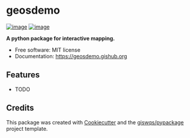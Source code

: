 # geosdemo

[![image](https://img.shields.io/pypi/v/geosdemo.svg)](https://pypi.python.org/pypi/geosdemo)
[![image](https://img.shields.io/conda/vn/conda-forge/geosdemo.svg)](https://anaconda.org/conda-forge/geosdemo)

**A python package for interactive mapping.**

-   Free software: MIT license
-   Documentation: https://geosdemo.gishub.org

## Features

-   TODO

## Credits

This package was created with [Cookiecutter](https://github.com/cookiecutter/cookiecutter) and the [giswqs/pypackage](https://github.com/giswqs/pypackage) project template.
